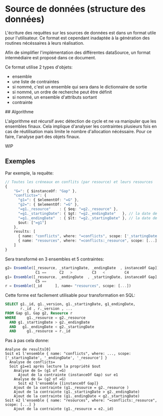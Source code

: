 Source de données (structure des données)
=========================================

L'écriture des requêtes sur les sources de données est dans un format utile pour l'utilisateur. 
Ce format est cependant inadaptée à la génération des routines nécéssaires à leurs réalisation.

Afin de simplifier l'implémentation des différentes dataSource, un format intermédiaire est proposé dans ce document.

Ce format utilise 2 types d'objets:

 - ensemble
  - une liste de contraintes
  - si nommé, c'est un ensemble qui sera dans le dictionnaire de sortie
  - si nommé, un ordre de recherche peut être définit
  - si nommé, un ensemble d'attributs sortant
 - contrainte


## Algorithme

L'algorithme est récursif avec détection de cycle et ne va manipuler que les ensembles finaux.
Cela implique d'analyser les contraintes plusieurs fois en cas de réutilisation mais limite le nombre d'allocation nécéssaire.
Pour ce faire, l'analyse part des objets finaux.

WIP

## Exemples

Par exemple, la requête:

```ts
// Toutes les créneaux en conflits (par resource) et leurs resources
{
    "G=": { $instanceOf: "Gap" },
    "conflicts=": {
      "g1=": { $elementOf: "=G" },
      "g2=": { $elementOf: "=G" },
      "=g1._resource"    : { $eq: "=g2._resource" },
      "=g1._startingDate": { $gt: "=g2._endingDate"   }, // la date de fin de g2 est contraint à être avant la date de début de g
      "=g1._endingDate"  : { $lt: "=g2._startingDate" }, // la date de début de g2 est contraint à être après la date de fin de g
      $out: ["=g1"]
    },
    results: [
      { name: "conflicts", where: "=conflicts", scope: ['_startingDate', '_endingDate', '_resource'] },
      { name: "resources", where: "=conflicts:_resource", scope: [...] },
    ]
}
```


Sera transformé en 3 ensembles et 5 contraintes:

```ts
g2= Ensemble([_resource, _startingDate, _endingDate  , instanceOf Gap])
              C1 ==      C2   >         C3   <         C4
g1= Ensemble([_resource, _endingDate  , _startingDate, instanceOf Gap], name= "conflicts", scope: ['_startingDate', '_endingDate', '_resource'])
              C5 ==
r = Ensemble([_id      ], name= "resources", scope: [...])
```

Cette forme est facilement utilisable pour transformation en SQL:

```sql
SELECT g1._id, g1._version, g1._startingDate, g1_endingDate,
       r._id , r._version , ...
FROM Gap g1, Gap g2, Resource r
WHERE     g1._resource = g2._resource 
  AND g1._startingDate > g2._endingDate
  AND   g1._endingDate < g2._startingDate
  AND     g1._resource = r._id
```

Pas à pas cela donne:

``` 
Analyse de results[0]
Soit e1 l'ensemble { name: "conflicts", where: ..., scope: ['_startingDate', '_endingDate', '_resource'] } 
  Analyse de conflicts=
  Soit g1=e1 après lecture la propriété $out
    Analyse de G= (g1 of =G)
      Ajout de la contrainte (instanceOf Gap) sur e1
    Analyse de G= (g2 of =G)
      Soit e2 l'ensemble {[instanceOf Gap]}
    Ajout de la contrainte (g1._resource = g2._resource )
    Ajout de la contrainte (g1._startingDate > g2._endingDate)
    Ajout de la contrainte (g1._endingDate < g2._startingDate)
Soit e2 l'ensemble { name: "resources", where: "=conflicts:_resource", scope: [...] }
    Ajout de la contrainte (g1._resource = e2._id)
```